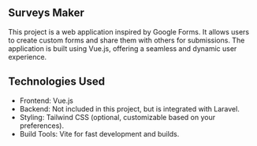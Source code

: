 ## Surveys Maker

This project is a web application inspired by Google Forms. It allows users to create custom forms and share them with others for submissions. The application is built using Vue.js, offering a seamless and dynamic user experience.

## Technologies Used

- Frontend: Vue.js
- Backend: Not included in this project, but is integrated with Laravel.
- Styling: Tailwind CSS (optional, customizable based on your preferences).
- Build Tools: Vite for fast development and builds.
